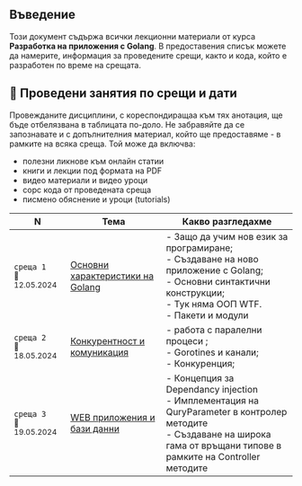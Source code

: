## Въведение
Този документ съдържа всички лекционни материали от курса **Разработка на приложения с Golang**. В предоставения списък можете да намерите, информация за проведените срещи, както и кода, който е разработен по време на срещата.

## 📅 Проведени занятия по срещи и дати

Провежданите дисциплини, с кореспондиращаа към тях анотация, ще бъде отбелязвана в таблицата по-доло. Не забравяйте да се запознавате и с допълнителния материал, който ще предоставяме - в рамките на всяка среща. Той може да включва:
- полезни ликнове към онлайн статии
- книги и лекции под формата на PDF
- видео материали и видео уроци
- сорс кода от проведената среща 
- писмено обяснение и уроци (tutorials)

<table>
    <thead>
        <tr>
            <th width="120">N</th>
            <th width="280px">Тема</th>
            <th width="610px">Какво разгледахме</th>
        </tr>
    </thead>
    <tbody>
        <tr>
            <td>
                <code>среща 1</code><br>
                <sub>📅12.05.2024</sub>
            </td>
            <td>
                <a href="./meet-01/README.md">
                    Основни характеристики на Golang
                </a>
            </td>
            <td>
            - Защо да учим нов език за програмиране; <br>
            - Създаване на ново приложение с Golang; <br>
            - Основни синтактични конструкции; <br>
            - Тук няма ООП WTF. <br>
            - Пакети и модули
            </td>
        </tr>
        <tr>
            <td>
                <code>среща 2</code>
                <br>
                <sub>📅18.05.2024</sub>
            </td>
            <td>
                <a href="./meet-02/README.md">
                    Конкурентност и комуникация
                </a>            
            </td>
            <td>
            - работа с паралелни процеси ;  <br>
            - Gorotines и канали;  <br>
            - Конкуренция;  <br>
            </td>
        </tr>
        <tr>
            <td>
                <code>среща 3</code>
                <br>
                <sub>📅19.05.2024</sub>
            </td>
            <td>
                <a href="./meet-03/README.md">
                    WEB приложения и бази данни
                </a>
            </td>            
            <td>
            - Концепция за Dependancy injection  <br>
            - Имплементация на QuryParameter в контролер методите  <br>
            - Създаване на широка гама от връщани типове в рамките на Controller методите
            </td>
        </tr>
    <tbody>
</table>
